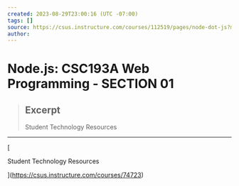 ```yaml
---
created: 2023-08-29T23:00:16 (UTC -07:00)
tags: []
source: https://csus.instructure.com/courses/112519/pages/node-dot-js?module_item_id=5711776
author: 
---
```


# Node.js: CSC193A Web Programming - SECTION 01

> ## Excerpt
> Student
Technology
Resources

---
[

Student Technology Resources

](https://csus.instructure.com/courses/74723)
